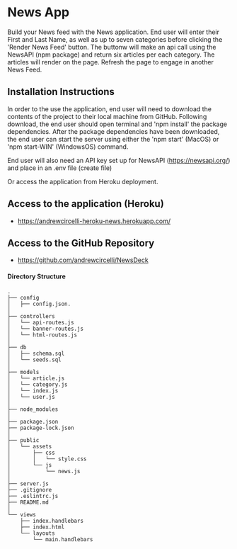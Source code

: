 # News App

Build your News feed with the News application. End user will enter their First and Last Name,
as well as up to seven categories before clicking the 'Render News Feed' button. The buttonw will
make an api call using the NewsAPI (npm package) and return six articles per each category. The
articles will render on the page. Refresh the page to engage in another News Feed.

## Installation Instructions

In order to the use the application, end user will need to download the contents of the project to
their local machine from GitHub. Following download, the end user should open terminal and 'npm install'
the package dependencies. After the package dependencies have been downloaded, the end user can start
the server using either the 'npm start' (MacOS) or 'npm start-WIN' (WindowsOS) command.

End user will also need an API key set up for NewsAPI (https://newsapi.org/) and place in an .env file (create file)

Or access the application from Heroku deployment.

## Access to the application (Heroku)

- https://andrewcircelli-heroku-news.herokuapp.com/

## Access to the GitHub Repository

- https://github.com/andrewcircelli/NewsDeck

#### Directory Structure

```
.
├── config
│   ├── config.json.
│
├── controllers
│   └── api-routes.js
│   └── banner-routes.js
│   └── html-routes.js
│
├── db
│   ├── schema.sql
│   └── seeds.sql
│
├── models
│   └── article.js
│   └── category.js
│   └── index.js
│   └── user.js
│
├── node_modules
│ 
├── package.json
├── package-lock.json
│
├── public
│   └── assets
│       ├── css
│       │   └── style.css
│       └── js
│           └── news.js
│
├── server.js
├── .gitignore
├── .eslintrc.js
├── README.md
│
└── views
    ├── index.handlebars
    ├── index.html
    └── layouts
        └── main.handlebars
```
